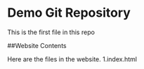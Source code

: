 # Demo Git Repository

This is the first file in this repo

##Website Contents

Here are the files in the website.
1.index.html
